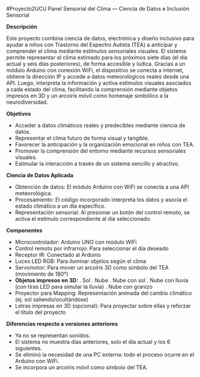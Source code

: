 #Proyecto2UCU
Panel Sensorial del Clima — Ciencia de Datos e Inclusión Sensorial

**Descripción**

Este proyecto combina ciencia de datos, electrónica y diseño inclusivo para ayudar a niños con Trastorno del Espectro Autista (TEA) a anticipar y comprender el clima mediante estímulos sensoriales visuales. El sistema permite representar el clima estimado para los próximos siete días (el día actual y seis días posteriores), de forma accesible y lúdica.
Gracias a un módulo Arduino con conexión WiFi, el dispositivo se conecta a internet, obtiene la dirección IP y accede a datos meteorológicos reales desde una API. Luego, interpreta la información y activa estímulos visuales asociados a cada estado del clima, facilitando la comprensión mediante objetos impresos en 3D y un arcoíris móvil como homenaje simbólico a la neurodiversidad.

**Objetivos**
- Acceder a datos climáticos reales y predecibles mediante ciencia de datos.
- Representar el clima futuro de forma visual y tangible.
- Favorecer la anticipación y la organización emocional en niños con TEA.
- Promover la comprensión del entorno mediante recursos sensoriales visuales.
- Estimular la interacción a través de un sistema sencillo y atractivo.

**Ciencia de Datos Aplicada**
- Obtención de datos: El módulo Arduino con WiFi se conecta a una API meteorológica.
- Procesamiento: El código incorporado interpreta los datos y asocia el estado climático a un día específico.
- Representación sensorial: Al presionar un botón del control remoto, se activa el estímulo correspondiente al día seleccionado.

**Componentes**
- Microcontrolador: Arduino UNO con módulo WiFi
- Control remoto por infrarrojo: Para seleccionar el día deseado
- Receptor IR: Conectado al Arduino
- Luces LED RGB: Para iluminar objetos según el clima
- Servomotor: Para mover un arcoíris 3D como símbolo del TEA (movimiento de 180°)
- **Objetos impresos en 3D:**
. Sol
. Nube
. Nube con sol
. Nube con lluvia (con tiras LED para simular la lluvia)
. Nube con granizo
- Proyector para Mapping: Representación animada del cambio climático (ej. sol saliendo/ocultándose)
- Letras impresas en 3D (opcional): Para proyectar sobre ellas y reforzar el título del proyecto

**Diferencias respecto a versiones anteriores**

- Ya no se representan sonidos.
- El sistema no muestra días anteriores, solo el día actual y los 6 siguientes.
- Se eliminó la necesidad de una PC externa: todo el proceso ocurre en el Arduino con WiFi.
- Se incorpora un arcoíris móvil como símbolo del TEA.
